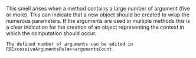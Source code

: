 This smell arises when a method contains a large number of argument (five or more). This  can indicate that a new object should be created to wrap the numerous parameters. If the arguments are used in multiple methods this is a clear indication for the creation of an object representing the context in which the computation should occur. 
	
	The defined number of arguments can be edited in RBExcessiveArgumentsRule>>argumentsCount.